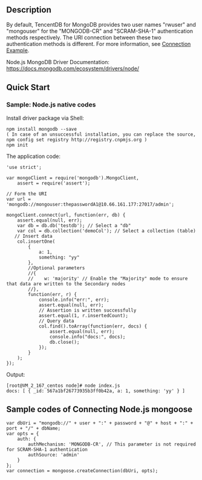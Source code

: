 ## Description
By default, TencentDB for MongoDB provides two user names "rwuser" and "mongouser" for the "MONGODB-CR" and "SCRAM-SHA-1" authentication methods respectively. The URI connection between these two authentication methods is different. For more information, see [Connection Example](https://intl.cloud.tencent.com/document/product/240/3563).

Node.js MongoDB Driver Documentation:
https://docs.mongodb.com/ecosystem/drivers/node/

## Quick Start
### Sample: Node.js native codes
Install driver package via Shell:
```
npm install mongodb --save
( In case of an unsuccessful installation, you can replace the source, npm config set registry http://registry.cnpmjs.org )
npm init
```
The application code:
```
'use strict';

var mongoClient = require('mongodb').MongoClient,
    assert = require('assert');

// Form the URI
var url = 'mongodb://mongouser:thepasswordA1@10.66.161.177:27017/admin';

mongoClient.connect(url, function(err, db) {
	assert.equal(null, err);
	var db = db.db('testdb'); // Select a "db"
	var col = db.collection('demoCol'); // Select a collection (table)
   // Insert data
    col.insertOne(
        {
            a: 1,
            something: "yy"
        },
        //Optional parameters
        //{
        //    w: 'majority' // Enable the "Majority" mode to ensure that data are written to the Secondary nodes
        //},
        function(err, r) {
            console.info("err:", err);
            assert.equal(null, err);
            // Assertion is written successfully
            assert.equal(1, r.insertedCount);
            // Query data
            col.find().toArray(function(err, docs) {
                assert.equal(null, err);
                console.info("docs:", docs);
                db.close();
            });
        }
    );
});
```

Output:

```
[root@VM_2_167_centos node]# node index.js
docs: [ { _id: 567a1bf26773935b3ff0b42a, a: 1, something: 'yy' } ]
```

## Sample codes of Connecting Node.js mongoose

```
var dbUri = "mongodb://" + user + ":" + password + "@" + host + ":" + port + "/" + dbName;
var opts = {
    auth: {
        authMechanism: 'MONGODB-CR', // This parameter is not required for SCRAM-SHA-1 authentication
        authSource: 'admin'
    }
};
var connection = mongoose.createConnection(dbUri, opts);
```


